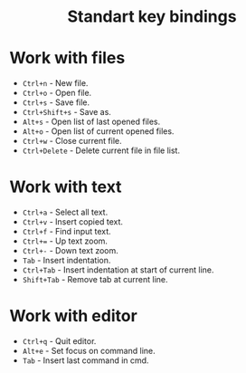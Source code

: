 <h1 align="center">Standart key bindings</h1>

# Work with files

* `Ctrl+n` - New file.
* `Ctrl+o` - Open file.
* `Ctrl+s` - Save file.
* `Ctrl+Shift+s` - Save as.
* `Alt+s` - Open list of last opened files.
* `Alt+o` - Open list of current opened files.
* `Ctrl+w` - Close current file.
* `Ctrl+Delete` - Delete current file in file list.

# Work with text

* `Ctrl+a` - Select all text.
* `Ctrl+v` - Insert copied text.
* `Ctrl+f` - Find input text.
* `Ctrl+=` - Up text zoom.
* `Ctrl+-` - Down text zoom.
* `Tab` - Insert indentation.
* `Ctrl+Tab` - Insert indentation at start of current line.
* `Shift+Tab` - Remove tab at current line.

# Work with editor

* `Ctrl+q` - Quit editor.
* `Alt+e` - Set focus on command line.
* `Tab` - Insert last command in cmd.